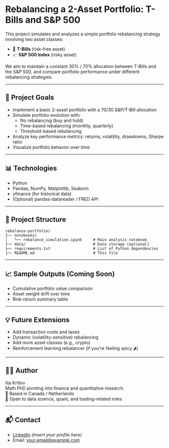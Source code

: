 # Rebalancing a 2-Asset Portfolio: T-Bills and S&P 500

This project simulates and analyzes a simple portfolio rebalancing strategy involving two asset classes:
- 🧾 **T-Bills** (risk-free asset)
- 📈 **S&P 500 Index** (risky asset)

We aim to maintain a constant 30% / 70% allocation between T-Bills and the S&P 500, and compare portfolio performance under different rebalancing strategies.

---

## 🚀 Project Goals

- Implement a basic 2-asset portfolio with a 70/30 S&P/T-Bill allocation
- Simulate portfolio evolution with:
  - No rebalancing (buy and hold)
  - Time-based rebalancing (monthly, quarterly)
  - Threshold-based rebalancing
- Analyze key performance metrics: returns, volatility, drawdowns, Sharpe ratio
- Visualize portfolio behavior over time

---

## 📊 Technologies

- Python
- Pandas, NumPy, Matplotlib, Seaborn
- yfinance (for historical data)
- (Optional) pandas-datareader / FRED API

---

## 📁 Project Structure

```
rebalance-portfolio/
├── notebooks/
│   └── rebalance_simulation.ipynb     # Main analysis notebook
├── data/                              # Data storage (optional)
├── requirements.txt                   # List of Python dependencies
├── README.md                          # This file
```

---

## 📈 Sample Outputs (Coming Soon)

- Cumulative portfolio value comparison
- Asset weight drift over time
- Risk-return summary table

---

## 💡 Future Extensions

- Add transaction costs and taxes
- Dynamic (volatility-sensitive) rebalancing
- Add more asset classes (e.g., crypto)
- Reinforcement learning rebalancer (if you're feeling spicy 🌶️)

---

## 👨‍💻 Author

Ilia Krillov  
Math PhD pivoting into finance and quantitative research.  
📍 Based in Canada / Netherlands  
🚀 Open to data science, quant, and trading-related roles

---

## 📬 Contact

- [LinkedIn](https://www.linkedin.com/) _(insert your profile here)_
- Email: your.email@example.com
